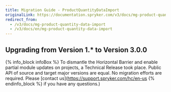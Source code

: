 ```yaml
---
title: Migration Guide - ProductQuantityDataImport
originalLink: https://documentation.spryker.com/v3/docs/mg-product-quantity-data-import
redirect_from:
  - /v3/docs/mg-product-quantity-data-import
  - /v3/docs/en/mg-product-quantity-data-import
---
```


## Upgrading from Version 1.* to Version 3.0.0

{% info_block infoBox %}
To dismantle the Horizontal Barrier and enable partial module updates on projects, a Technical Release took place. Public API of source and target major versions are equal. No migration efforts are required. Please [contact us](https://support.spryker.com/hc/en-us
{% endinfo_block %} if you have any questions.)
